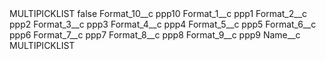 <?xml version="1.0" encoding="UTF-8"?>
<CustomMetadata xmlns="http://soap.sforce.com/2006/04/metadata" xmlns:xsi="http://www.w3.org/2001/XMLSchema-instance" xmlns:xsd="http://www.w3.org/2001/XMLSchema">
    <label>MULTIPICKLIST</label>
    <protected>false</protected>
    <values>
        <field>Format_10__c</field>
        <value xsi:type="xsd:string">ppp10</value>
    </values>
    <values>
        <field>Format_1__c</field>
        <value xsi:type="xsd:string">ppp1</value>
    </values>
    <values>
        <field>Format_2__c</field>
        <value xsi:type="xsd:string">ppp2</value>
    </values>
    <values>
        <field>Format_3__c</field>
        <value xsi:type="xsd:string">ppp3</value>
    </values>
    <values>
        <field>Format_4__c</field>
        <value xsi:type="xsd:string">ppp4</value>
    </values>
    <values>
        <field>Format_5__c</field>
        <value xsi:type="xsd:string">ppp5</value>
    </values>
    <values>
        <field>Format_6__c</field>
        <value xsi:type="xsd:string">ppp6</value>
    </values>
    <values>
        <field>Format_7__c</field>
        <value xsi:type="xsd:string">ppp7</value>
    </values>
    <values>
        <field>Format_8__c</field>
        <value xsi:type="xsd:string">ppp8</value>
    </values>
    <values>
        <field>Format_9__c</field>
        <value xsi:type="xsd:string">ppp9</value>
    </values>
    <values>
        <field>Name__c</field>
        <value xsi:type="xsd:string">MULTIPICKLIST</value>
    </values>
</CustomMetadata>
